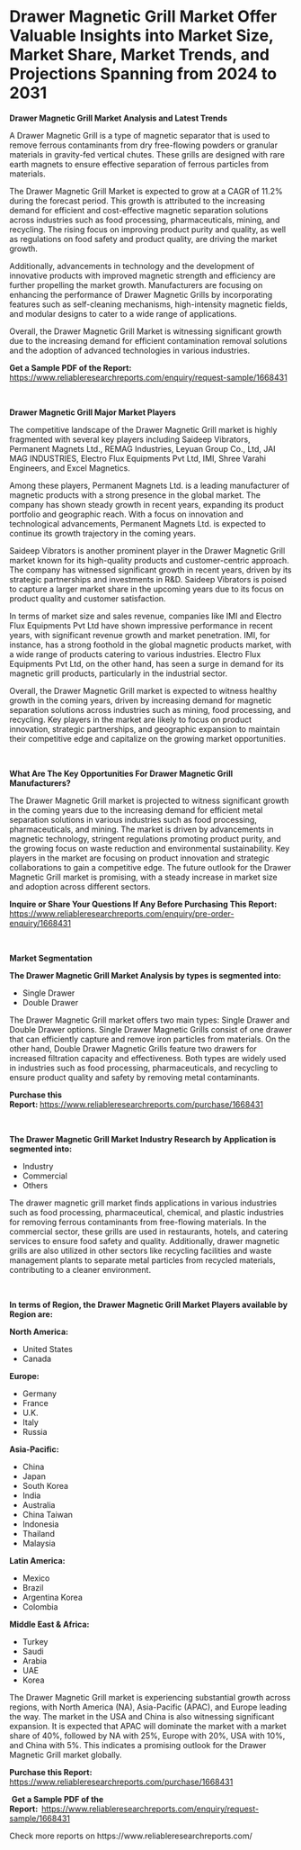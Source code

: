 <p><h1>Drawer Magnetic Grill Market Offer Valuable Insights into Market Size, Market Share, Market Trends, and Projections Spanning from 2024 to 2031</h1></p><p><strong>Drawer Magnetic Grill Market Analysis and Latest Trends</strong></p>
<p><p>A Drawer Magnetic Grill is a type of magnetic separator that is used to remove ferrous contaminants from dry free-flowing powders or granular materials in gravity-fed vertical chutes. These grills are designed with rare earth magnets to ensure effective separation of ferrous particles from materials.</p><p>The Drawer Magnetic Grill Market is expected to grow at a CAGR of 11.2% during the forecast period. This growth is attributed to the increasing demand for efficient and cost-effective magnetic separation solutions across industries such as food processing, pharmaceuticals, mining, and recycling. The rising focus on improving product purity and quality, as well as regulations on food safety and product quality, are driving the market growth.</p><p>Additionally, advancements in technology and the development of innovative products with improved magnetic strength and efficiency are further propelling the market growth. Manufacturers are focusing on enhancing the performance of Drawer Magnetic Grills by incorporating features such as self-cleaning mechanisms, high-intensity magnetic fields, and modular designs to cater to a wide range of applications.</p><p>Overall, the Drawer Magnetic Grill Market is witnessing significant growth due to the increasing demand for efficient contamination removal solutions and the adoption of advanced technologies in various industries.</p></p>
<p><strong>Get a Sample PDF of the Report:&nbsp;</strong> <a href="https://www.reliableresearchreports.com/enquiry/request-sample/1668431">https://www.reliableresearchreports.com/enquiry/request-sample/1668431</a></p>
<p>&nbsp;</p>
<p><strong>Drawer Magnetic Grill Major Market Players</strong></p>
<p><p>The competitive landscape of the Drawer Magnetic Grill market is highly fragmented with several key players including Saideep Vibrators, Permanent Magnets Ltd., REMAG Industries, Leyuan Group Co., Ltd, JAI MAG INDUSTRIES, Electro Flux Equipments Pvt Ltd, IMI, Shree Varahi Engineers, and Excel Magnetics. </p><p>Among these players, Permanent Magnets Ltd. is a leading manufacturer of magnetic products with a strong presence in the global market. The company has shown steady growth in recent years, expanding its product portfolio and geographic reach. With a focus on innovation and technological advancements, Permanent Magnets Ltd. is expected to continue its growth trajectory in the coming years.</p><p>Saideep Vibrators is another prominent player in the Drawer Magnetic Grill market known for its high-quality products and customer-centric approach. The company has witnessed significant growth in recent years, driven by its strategic partnerships and investments in R&D. Saideep Vibrators is poised to capture a larger market share in the upcoming years due to its focus on product quality and customer satisfaction.</p><p>In terms of market size and sales revenue, companies like IMI and Electro Flux Equipments Pvt Ltd have shown impressive performance in recent years, with significant revenue growth and market penetration. IMI, for instance, has a strong foothold in the global magnetic products market, with a wide range of products catering to various industries. Electro Flux Equipments Pvt Ltd, on the other hand, has seen a surge in demand for its magnetic grill products, particularly in the industrial sector.</p><p>Overall, the Drawer Magnetic Grill market is expected to witness healthy growth in the coming years, driven by increasing demand for magnetic separation solutions across industries such as mining, food processing, and recycling. Key players in the market are likely to focus on product innovation, strategic partnerships, and geographic expansion to maintain their competitive edge and capitalize on the growing market opportunities.</p></p>
<p>&nbsp;</p>
<p><strong>What Are The Key Opportunities For Drawer Magnetic Grill Manufacturers?</strong></p>
<p><p>The Drawer Magnetic Grill market is projected to witness significant growth in the coming years due to the increasing demand for efficient metal separation solutions in various industries such as food processing, pharmaceuticals, and mining. The market is driven by advancements in magnetic technology, stringent regulations promoting product purity, and the growing focus on waste reduction and environmental sustainability. Key players in the market are focusing on product innovation and strategic collaborations to gain a competitive edge. The future outlook for the Drawer Magnetic Grill market is promising, with a steady increase in market size and adoption across different sectors.</p></p>
<p><strong>Inquire or Share Your Questions If Any Before Purchasing This Report:</strong> <a href="https://www.reliableresearchreports.com/enquiry/pre-order-enquiry/1668431">https://www.reliableresearchreports.com/enquiry/pre-order-enquiry/1668431</a></p>
<p>&nbsp;</p>
<p><strong>Market Segmentation</strong></p>
<p><strong>The Drawer Magnetic Grill Market Analysis by types is segmented into:</strong></p>
<p><ul><li>Single Drawer</li><li>Double Drawer</li></ul></p>
<p><p>The Drawer Magnetic Grill market offers two main types: Single Drawer and Double Drawer options. Single Drawer Magnetic Grills consist of one drawer that can efficiently capture and remove iron particles from materials. On the other hand, Double Drawer Magnetic Grills feature two drawers for increased filtration capacity and effectiveness. Both types are widely used in industries such as food processing, pharmaceuticals, and recycling to ensure product quality and safety by removing metal contaminants.</p></p>
<p><strong>Purchase this Report:&nbsp;</strong><a href="https://www.reliableresearchreports.com/purchase/1668431">https://www.reliableresearchreports.com/purchase/1668431</a></p>
<p>&nbsp;</p>
<p><strong>The Drawer Magnetic Grill Market Industry Research by Application is segmented into:</strong></p>
<p><ul><li>Industry</li><li>Commercial</li><li>Others</li></ul></p>
<p><p>The drawer magnetic grill market finds applications in various industries such as food processing, pharmaceutical, chemical, and plastic industries for removing ferrous contaminants from free-flowing materials. In the commercial sector, these grills are used in restaurants, hotels, and catering services to ensure food safety and quality. Additionally, drawer magnetic grills are also utilized in other sectors like recycling facilities and waste management plants to separate metal particles from recycled materials, contributing to a cleaner environment.</p></p>
<p>&nbsp;</p>
<p><strong>In terms of Region, the Drawer Magnetic Grill Market Players available by Region are:</strong></p>
<p>
    <p> <strong> North America: </strong>
        <ul>
            <li>United States</li>
            <li>Canada</li>
        </ul>
        </p> 
    <p> <strong> Europe: </strong>
        <ul>
            <li>Germany</li>
            <li>France</li>
            <li>U.K.</li>
            <li>Italy</li>
            <li>Russia</li>
        </ul>
        </p> 
    <p> <strong> Asia-Pacific: </strong>
        <ul>
            <li>China</li>
            <li>Japan</li>
            <li>South Korea</li>
            <li>India</li>
            <li>Australia</li>
            <li>China Taiwan</li>
            <li>Indonesia</li>
            <li>Thailand</li>
            <li>Malaysia</li>
        </ul>
        </p> 
    <p> <strong> Latin America: </strong>
        <ul>
            <li>Mexico</li>
            <li>Brazil</li>
            <li>Argentina Korea</li>
            <li>Colombia</li>
        </ul>
        </p> 
    <p> <strong> Middle East & Africa: </strong>
        <ul>
            <li>Turkey</li>
            <li>Saudi</li>
            <li>Arabia</li>
            <li>UAE</li>
            <li>Korea</li>
        </ul>
    </p>
    </p>
<p><p>The Drawer Magnetic Grill market is experiencing substantial growth across regions, with North America (NA), Asia-Pacific (APAC), and Europe leading the way. The market in the USA and China is also witnessing significant expansion. It is expected that APAC will dominate the market with a market share of 40%, followed by NA with 25%, Europe with 20%, USA with 10%, and China with 5%. This indicates a promising outlook for the Drawer Magnetic Grill market globally.</p></p>
<p><strong>Purchase this Report: </strong><a href="https://www.reliableresearchreports.com/purchase/1668431">https://www.reliableresearchreports.com/purchase/1668431</a></p>
<p>&nbsp;<strong>Get a Sample PDF of the Report:&nbsp;&nbsp;</strong><a href="https://www.reliableresearchreports.com/enquiry/request-sample/1668431">https://www.reliableresearchreports.com/enquiry/request-sample/1668431</a></p>
<p><strong></strong></p>
<p>Check more reports on https://www.reliableresearchreports.com/</p>